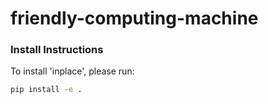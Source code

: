 # friendly-computing-machine

### Install Instructions
To install 'inplace', please run:
```bash
pip install -e .
```
